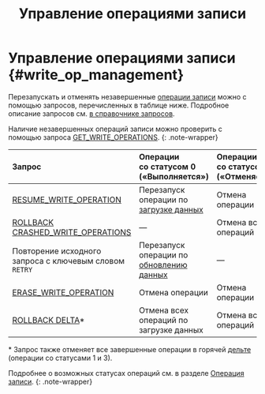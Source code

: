 ﻿---
layout: default
title: Управление операциями записи
nav_order: 1
parent: Управление операциями
grand_parent: Работа с системой
has_children: false
has_toc: false
---

# Управление операциями записи {#write_op_management}

Перезапускать и отменять незавершенные [операции записи](../../../overview/main_concepts/write_operation/write_operation.md) 
можно с помощью запросов, перечисленных в таблице ниже. Подробное описание 
запросов см. [в справочнике запросов](../../../reference/sql_plus_requests/sql_plus_requests.md).

Наличие незавершенных операций записи можно проверить с помощью запроса
[GET_WRITE_OPERATIONS](../../../reference/sql_plus_requests/GET_WRITE_OPERATIONS/GET_WRITE_OPERATIONS.md).
{: .note-wrapper}

| Запрос | Операции <br>со статусом 0 <br>(«Выполняется») | Операции <br>со статусом 2 («Отменяется»)
|:-|:-|:-
| [RESUME_WRITE_OPERATION](../../../reference/sql_plus_requests/RESUME_WRITE_OPERATION/RESUME_WRITE_OPERATION.md) | Перезапуск операции по [загрузке данных](../../data_upload/data_upload.md) | Отмена операции 
| [ROLLBACK CRASHED_WRITE_OPERATIONS](../../../reference/sql_plus_requests/ROLLBACK_CRASHED_WRITE_OPERATIONS/ROLLBACK_CRASHED_WRITE_OPERATIONS.md) | — | Отмена всех операций 
| Повторение исходного запроса с ключевым словом `RETRY` | Перезапуск операции по [обновлению данных](../../data_update/data_update.md) | —
| [ERASE_WRITE_OPERATION](../../../reference/sql_plus_requests/ERASE_WRITE_OPERATION/ERASE_WRITE_OPERATION.md) | Отмена операции | Отмена операции
| [ROLLBACK DELTA](../../../reference/sql_plus_requests/ROLLBACK_DELTA/ROLLBACK_DELTA.md)* | Отмена всех операций по загрузке данных | Отмена всех операций

\* Запрос также отменяет все завершенные операции в горячей [дельте](../../../overview/main_concepts/delta/delta.md) 
(операции со статусами 1 и 3).

Подробнее о возможных статусах операций см. в разделе
[Операция записи](../../../overview/main_concepts/write_operation/write_operation.md#write_operation_statuses).
{: .note-wrapper}